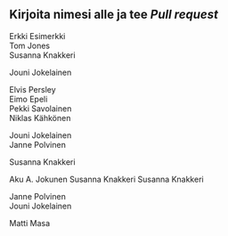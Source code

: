 ## Kirjoita nimesi alle ja tee *Pull request*  
Erkki Esimerkki  
Tom Jones  
Susanna Knakkeri  


Jouni Jokelainen  

Elvis Persley  
Eimo Epeli  
Pekki Savolainen  
Niklas Kähkönen  

Jouni Jokelainen  
Janne Polvinen  
  
  
  
  
Susanna Knakkeri    
  
  
  
  
  
Aku A. Jokunen
Susanna Knakkeri 
Susanna Knakkeri 




Janne Polvinen  
Jouni Jokelainen  


Matti Masa    


